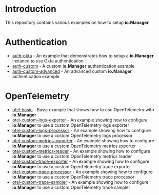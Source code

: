 # Introduction

This repository contains various examples on how to setup **io.Manager**

# Authentication

- [auth-okta](./auth-okta) - An example that demonstrates how to setup a **io.Manager** instance to use Okta authentication
- [auth-custom](./auth-custom) - A custom **io.Manager** authentication example
- [auth-custom-advanced](./auth-custom-advanced) - An advanced custom **io.Manager** authentication example

# OpenTelemetry

- [otel-basic](./otel-basic) - Basic example that shows how to use OpenTelemetry with **io.Manager**
- [otel-custom-logs-exporter](./otel-custom-logs-exporter) - An example showing how to configure **io.Manager** to use a custom OpenTelemetry logs exporter
- [otel-custom-logs-processor](./otel-custom-logs-processor) - An example showing how to configure **io.Manager** to use a custom OpenTelemetry logs processor
- [otel-custom-metrics-exporter](./otel-custom-metrics-exporter) - An example showing how to configure **io.Manager** to use a custom OpenTelemetry metrics exporter
- [otel-custom-metrics-reader](./otel-custom-metrics-reader) - An example showing how to configure **io.Manager** to use a custom OpenTelemetry metrics reader
- [otel-custom-trace-exporter](./otel-custom-trace-exporter) - An example showing how to configure **io.Manager** to use a custom OpenTelemetry trace exporter
- [otel-custom-trace-processor](./otel-custom-trace-processor) - An example showing how to configure **io.Manager** to use a custom OpenTelemetry trace processor
- [otel-custom-trace-sampler](./otel-custom-trace-sampler) - An example showing how to configure **io.Manager** to use a custom OpenTelemetry trace sampler

